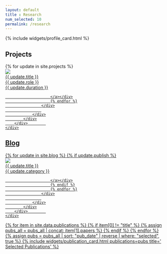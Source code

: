 ```yaml
---
layout: default
title : Research
num_selected: 10
permalink: /research
---
```


{% include widgets/profile_card.html %}

<div class="row mt-3">
    <div class="col">
        <div class="card border-0 shadow-sm bg-white">
            <div class="card-body p-5">
                <div class="row">
                    <h2 clss="mb-5">Projects</h2>
                </div>
                <div class="row">
                    <div class="owl-carousel owl-theme">
                        {% for update in site.projects %}
                        <div class="news-card"><a href="{{ update.url }}">
                            <img src="{{ update.picture }}" class="w-full rounded-lg">
                            <div class="news-desc">{{ update.title }}</div>
                            <div class="news-time">{{ update.role }}</div>
                            <div class="news-time">{{ update.duration }}</div>
                        
                        </a></div>
                        {% endfor %}
                    </div>
                    
                </div>
            </div>
        </div>        
    </div>
</div>

<div class="row mt-3">
    <div class="col">
        <div class="card border-0 shadow-sm bg-white">
            <div class="card-body p-5">
                <div class="row">
                    <h2 clss="mb-5">Blog</h2>
                </div>
                <div class="row">
                    <div class="owl-carousel owl-theme">
                        {% for update in site.blog %}
                        {% if update.publish %}
                        <div class="news-card"><a href="{{ update.url }}">
                            <img src="{{ update.picture }}" class="w-full rounded-lg">
                            <div class="news-desc">{{ update.title }}</div>
                            <div class="news-time">{{ update.category }}</div>
                        
                        </a></div>
                        {% endif %}
                        {% endfor %}
                    </div>
                    
                </div>
            </div>
        </div>        
    </div>
</div>

{% for item in site.data.publications %}
{% if item[0] != "title" %}
{% assign pubs_all = pubs_all | concat: item[1].papers %}
{% endif %}
{% endfor %}
{% assign pubs = pubs_all
    | sort: "pub_date" | reverse | where: "selected", true %}
{% 
    include widgets/publication_card.html 
    publications=pubs 
    title='<i class="fas fa-star"></i> Selected Publications'
%}
